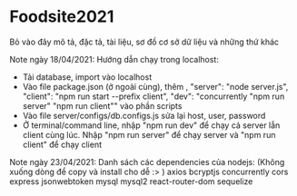 # Foodsite2021

Bỏ vào đây mô tả, đặc tả, tài liệu, sơ đồ cơ sở dữ liệu và những thứ khác

Note ngày 18/04/2021: Hướng dẫn chạy trong localhost:

- Tải database, import vào localhost
- Vào file package.json (ở ngoài cùng), thêm
  ,
  "server": "node server.js",
  "client": "npm run start --prefix client",
  "dev": "concurrently \"npm run server\" \"npm run client\""
  vào phần scripts
- Vào file server/configs/db.configs.js sửa lại host, user, password
- Ở terminal/command line, nhập "npm run dev" để chạy cả server lẫn client cùng lúc. Nhập "npm run server" để chạy server và "npm run client" để chạy client

Note ngày 23/04/2021: Danh sách các dependencies của nodejs:
(Không xuống dòng để copy và install cho dễ :> )
axios bcryptjs concurrently cors express jsonwebtoken mysql mysql2 react-router-dom sequelize
